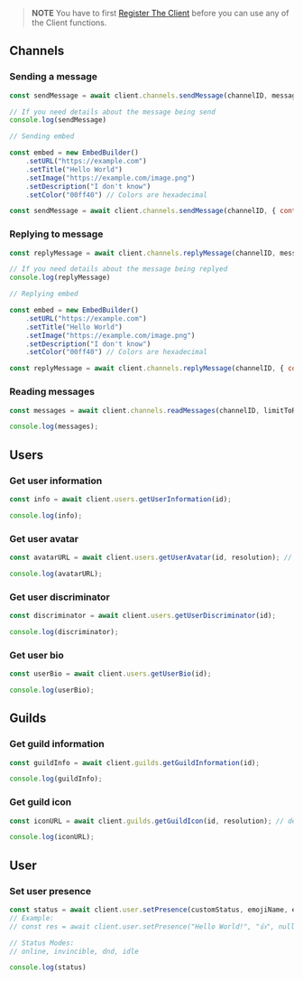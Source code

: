 > **NOTE**
> You have to first [Register The Client](/client#register-the-client) before you can use any of the Client functions.

## Channels

### Sending a message
```js
const sendMessage = await client.channels.sendMessage(channelID, message);

// If you need details about the message being send
console.log(sendMessage)

// Sending embed

const embed = new EmbedBuilder()
    .setURL("https://example.com")
    .setTitle("Hello World")
    .setImage("https://example.com/image.png")
    .setDescription("I don't know")
    .setColor("00ff40") // Colors are hexadecimal

const sendMessage = await client.channels.sendMessage(channelID, { content: message, embed: embed });

```

### Replying to message
```js
const replyMessage = await client.channels.replyMessage(channelID, messageID, message);

// If you need details about the message being replyed
console.log(replyMessage)

// Replying embed

const embed = new EmbedBuilder()
    .setURL("https://example.com")
    .setTitle("Hello World")
    .setImage("https://example.com/image.png")
    .setDescription("I don't know")
    .setColor("00ff40") // Colors are hexadecimal

const replyMessage = await client.channels.replyMessage(channelID, { content: message, embed: embed });

```

### Reading messages
```js
const messages = await client.channels.readMessages(channelID, limitToReadMsgs);

console.log(messages);
```

## Users

### Get user information
```js
const info = await client.users.getUserInformation(id);

console.log(info);
```

### Get user avatar
```js
const avatarURL = await client.users.getUserAvatar(id, resolution); // default resolution = 80

console.log(avatarURL);
```

### Get user discriminator
```js
const discriminator = await client.users.getUserDiscriminator(id);

console.log(discriminator);
```

### Get user bio
```js
const userBio = await client.users.getUserBio(id);

console.log(userBio);
```

## Guilds

### Get guild information
```js
const guildInfo = await client.guilds.getGuildInformation(id);

console.log(guildInfo);
```

### Get guild icon
```js
const iconURL = await client.guilds.getGuildIcon(id, resolution); // default resolution = 80

console.log(iconURL);
```

## User

### Set user presence
```js
const status = await client.user.setPresence(customStatus, emojiName, emojiID, status);
// Example:
// const res = await client.user.setPresence("Hello World!", "👍", null, "dnd");

// Status Modes: 
// online, invincible, dnd, idle

console.log(status)
```